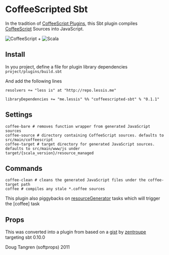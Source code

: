 # CoffeeScripted Sbt

In the tradition of [CoffeeScript Plugins](https://github.com/rubbish/coffee-script-sbt-plugin), this Sbt plugin compiles [CoffeeScript](http://jashkenas.github.com/coffee-script/) Sources into JavaScript.

![CoffeeScript](http://jashkenas.github.com/coffee-script/documentation/images/logo.png) + ![Scala](http://cloud.github.com/downloads/softprops/coffeescripted-sbt/scala_logo.png)

## Install

In you project, define a file for plugin library dependencies `project/plugins/build.sbt`

And add the following lines

    resolvers += "less is" at "http://repo.lessis.me"

    libraryDependencies += "me.lessis" %% "coffeescripted-sbt" % "0.1.1"

## Settings

    coffee-bare # removes function wrapper from generated JavaScript sources
    coffee-source # directory containing CoffeeScript sources. defaults to src/main/coffeescript
    coffee-target # target directory for generated JavaScript sources. defaults to src/main/www/js under target/{scala_version}/resource_managed

## Commands

    coffee-clean # cleans the generated JavaScript files under the coffee-target path
    coffee # compiles any stale *.coffee sources

This plugin also piggybacks on [resourceGenerator](https://github.com/harrah/xsbt/blob/0.10/main/Defaults.scala#L126) tasks which will trigger the [coffee] task

## Props

This was converted into a plugin from based on a [gist](https://gist.github.com/1018046) by [zentroupe](https://gist.github.com/zentrope) targeting sbt 0.10.0

Doug Tangren (softprops) 2011
